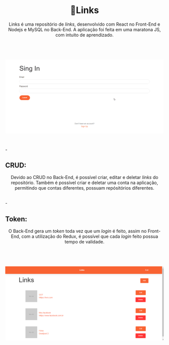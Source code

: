 <h1 align="center">🔗Links</h1>
<p align="center">
Links é uma repositório de <em>links</em>, desenvolvido com React no Front-End e Nodejs e MySQL no Back-End. A aplicação foi feita em uma maratona JS, com intuito de aprendizado.
</p>
</br>
<h1 align="center"><img src="Demostration.gif"></h1>
</br>
- <h2>CRUD:</h2>
<p align="center">
Devido ao CRUD no Back-End, é possível criar, editar e deletar <em>links</em> do repositório.
Também é possível criar e deletar uma conta na aplicação, permitindo que contas diferentes, possuam repósitórios diferentes. 
</p>
</br>
- <h2>Token:</h2>
<p align="center">
O Back-End gera um <em>token</em> toda vez que um <em>login</em> é feito, assim no Front-End, com a utilização do Redux, é possível que cada <em>login</em> feito possua tempo de validade. 
</p>
</br>
<h1 align="center"><img src="Links.png"></h1>